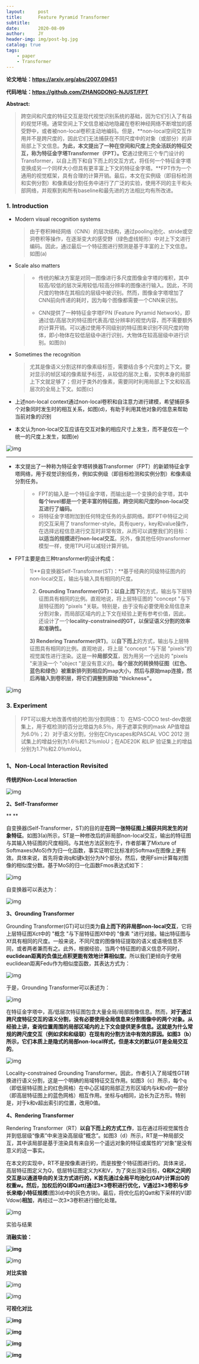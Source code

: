 ```yaml
---
layout:     post
title:      Feature Pyramid Transformer
subtitle:   
date:       2020-08-09
author:     JY
header-img: img/post-bg.jpg
catalog: true
tags:
    - paper
    - Transformer
---
```




**论文地址：https://arxiv.org/abs/2007.09451**

**代码地址：https://github.com/ZHANGDONG-NJUST/FPT**



**Abstract:**

> 跨空间和尺度的特征交互是现代视觉识别系统的基础，因为它们引入了有益的视觉环境。通常空间上下文信息被动地隐藏在卷积神经网络不断增加的感受野中，或者被non-local卷积主动地编码。但是，**non-local空间交互作用并不是跨尺度的，因此它们无法捕获在不同尺度中的对象（或部分）的非局部上下文信息。**为此，本文提出了一种在空间和尺度上完全活跃的特征交互，称为特征金字塔Transformer（FPT）。它**通过使用三个专门设计的Transformer，以自上而下和自下而上的交互方式，将任何一个特征金字塔变换成另一个同样大小但具有更丰富上下文的特征金字塔。**FPT作为一个通用的视觉框架，具有合理的计算开销。最后，本文在实例级（即目标检测和实例分割）和像素级分割任务中进行了广泛的实验，使用不同的主干和头部网络，并观察到和所有baseline和最先进的方法相比均有所改进。



### 1. Introduction

- Modern visual recognition systems

  > 由于卷积神经网络（CNN）的层次结构，通过pooling池化、stride或空洞卷积等操作，在逐渐变大的感受野（绿色虚线矩形）中对上下文进行编码。因此，通过最后一个特征图进行预测是基于丰富的上下文信息。如图(a)

  

- Scale also matters

  > - 传统的解决方案是对同一图像进行多尺度图像金字塔的堆积，其中较高/较低的层次采用较低/较高分辨率的图像进行输入。因此，不同尺度的物体在其相应的层级中被识别。然而，图像金字塔增加了CNN前向传递的耗时，因为每个图像都需要一个CNN来识别。
  >
  > - CNN提供了一种特征金字塔FPN (Feature Pyramid Network)，即通过低/高层次的特征图代表高/低分辨率的视觉内容，而不需要额外的计算开销。可以通过使用不同级别的特征图来识别不同尺度的物体，即小物体在较低层级中进行识别，大物体在较高层级中进行识别。如图(b)



- Sometimes the recognition

  > 尤其是像语义分割这样的像素级标签，需要结合多个尺度的上下文。要对显示的帧区域的像素赋予标签，从较低的层次上看，实例本身的局部上下文就足够了；但对于类外的像素，需要同时利用局部上下文和较高层次的全局上下文。如图(c)



- 上述non-local context通过non-local卷积和自注意力进行建模，希望捕获多个对象同时发生时的相互关系，如图(d)，有助于利用其他对象的信息来帮助当前对象的识别
- 本文认为non-local交互应该在交互对象的相应尺寸上发生，而不是仅在一个统一的尺度上发生，如图(e)

![img](https://github.com/ZJU-CVs/zju-cvs.github.io/raw/master/img/backbone/1.png)

---

- 本文提出了一种称为特征金字塔转换器Transformer（FPT）的新颖特征金字塔网络，用于视觉识别任务，例如实例级（即目标检测和实例分割）和像素级分割任务。

  > - FPT的输入是一个特征金字塔，而输出是一个变换的金字塔，其中**每个level都是一个更丰富的特征图，跨空间和尺度的non-local交互进行了编码。**
  > - 将特征金字塔附加到任何特定任务的头部网络。即FPT中特征之间的交互采用了 transformer-style。具有query，key和value操作，在选择远程信息进行交互时非常有效，从而可以调整我们的目标：**以适当的规模进行non-local交互**。另外，像其他任何transformer模型一样，使用TPU可以减轻计算开销。



- FPT主要是由三种transformer的设计构成：

  > 1)**自变换器Self-Transformer(ST)：**基于经典的同级特征图内的non-local交互，输出与输入具有相同的尺度。
  >
  > 2) **Grounding Transformer(GT)：**以**自上而下**的方式，输出与下层特征图具有相同的比例。直观地说，将上层特征图的 "concept "与下层特征图的 "pixels "关联。特别是，由于没有必要使用全局信息来分割对象，而局部区域内的上下文在经验上更有参考价值，因此，还设计了一个**locality-constrained的GT，以保证语义分割的效率和准确性。**
  >
  > **3) Rendering Transformer(RT)**。以**自下而上**的方式，输出与上层特征图具有相同的比例。直观地说，将上层 "concept "与下层 "pixels"的视觉属性进行渲染。这是一种**局部交互**，因为用另一个远处的 "pixels "来渲染一个 "object "是没有意义的。**每个层次的转换特征图（红色、蓝色和绿色）被重新排列到相应的map大小，然后与原始map连接，然后再输入到卷积层，将它们调整到原始 "thickness"。**

![img](https://github.com/ZJU-CVs/zju-cvs.github.io/raw/master/img/backbone/2.png)

### 3. Experiment

> FPT可以极大地改善传统的检测/分割网络：1）在MS-COCO test-dev数据集上，用于框检测的百分比增益为8.5％，用于遮罩实例的mask AP值增益为6.0％；2）对于语义分割，分别在Cityscapes和PASCAL VOC 2012 测试集上的增益分别为1.6％和1.2％mIoU；在ADE20K 和LIP 验证集上的增益分别为1.7％和2.0％mIoU。

### 1、Non-Local Interaction Revisited

**传统的Non-Local Interaction**



![img](https://mmbiz.qpic.cn/mmbiz_png/Z8w2ExrFgDwhE9yjDyeymx8SXwCUlUZyEpNMMW42NEPhTGcKnhvLibjFo9WPzonFHxy9wnEly0et772E8IacKCA/640?wxfrom=5&wx_lazy=1&wx_co=1)

**2、Self-Transformer**

**
**

自变换器(Self-Transformer，ST)的目的是**在同一张特征图上捕获共同发生的对象特征**。如图3(a)所示，ST是一种修改后的非局部non-local交互，输出的特征图与其输入特征图的尺度相同。与其他方法区别在于，作者部署了Mixture of Softmaxes(MoS)作为归一化函数，事实证明它比标准的Softmax在图像上更有效。具体来说，首先将查询q和键k划分为N个部分。然后，使用Fsim计算每对图像的相似度分数。基于MoS的归一化函数Fmos表达式如下：



![img](https://mmbiz.qpic.cn/mmbiz_png/Z8w2ExrFgDwhE9yjDyeymx8SXwCUlUZyscxeSdqgIY3eQpFzGnIfT0Zxt4ehVY7IO14yYRRLB1e9nA6KJjbkmA/640?wxfrom=5&wx_lazy=1&wx_co=1)

自变换器可以表达为：



![img](https://mmbiz.qpic.cn/mmbiz_png/Z8w2ExrFgDwhE9yjDyeymx8SXwCUlUZyAGL3zfD4qMibMjpOfCg8jwKur4pwjicR3shnpySHTkgPDibmKibdMf7ibkQ/640?wxfrom=5&wx_lazy=1&wx_co=1)



**3、Grounding Transformer**



Grounding Transformer(GT)可以归类为**自上而下的非局部non-local交互**，它将上层特征图Xct中的 "概念 "与下层特征图Xf中的 "像素 "进行对接。输出特征图与Xf具有相同的尺度。一般来说，不同尺度的图像特征提取的语义或语境信息不同，或者两者兼而有之。此外，根据经验，当两个特征图的语义信息不同时，**euclidean距离的负值比点积更能有效地计算相似度**。所以我们更倾向于使用euclidean距离Fedu作为相似度函数，其表达方式为：



![img](https://mmbiz.qpic.cn/mmbiz_png/Z8w2ExrFgDwhE9yjDyeymx8SXwCUlUZyibdgdsiaZ2tZozxiauzUUB2Z6CAsXX7aVmd1CyGBug8HeflQOJIqmcicdA/640?wxfrom=5&wx_lazy=1&wx_co=1)



于是，Grounding Transformer可以表述为：

![img](https://mmbiz.qpic.cn/mmbiz_png/Z8w2ExrFgDwhE9yjDyeymx8SXwCUlUZyQwtJHckgkCOXjklkibjnHgibFczJRzyNp93YFjMbXr66eE8yibibuy9cNQ/640?wxfrom=5&wx_lazy=1&wx_co=1)

在特征金字塔中，高/低层次特征图包含大量全局/局部图像信息。然而，**对于通过跨尺度特征交互的语义分割，没有必要使用全局信息来分割图像中的两个对象。**从经验上讲，**查询位置周围的局部区域内的上下文会提供更多信息**。这就是为什么常规的跨尺度交互（例如求和和级联）在现有的分割方法中有效的原因。如图3（b）所示，它们本质上是隐式的局部non-local样式，但是本文的默认GT是**全局交互的**。



![img](https://github.com/ZJU-CVs/zju-cvs.github.io/raw/master/img/backbone/3.png)



Locality-constrained  Grounding  Transformer。因此，作者引入了局域性GT转换进行语义分割，这是一个明确的局域特征交互作用。如图3（c）所示，每个q（即低层特征图上的红色网格）在中心区域的局部正方形区域内与k和v的一部分（即高层特征图上的蓝色网格）相互作用。坐标与q相同，边长为正方形。特别是，对于k和v超出索引的位置，改用0值。

**4、Rendering Transformer**

Rendering Transformer（RT）**以自下而上的方式工作**，旨在通过将视觉属性合并到低层级“像素”中来渲染高层级“概念”。如图3（d）所示，RT是一种局部交互，其中该局部是基于渲染具有来自另一个遥远对象的特征或属性的“对象”是没有意义的这一事实。

在本文的实现中，RT不是按像素进行的，而是按整个特征图进行的。具体来说，高层特征图定义为Q，低层特征图定义为K和V，为了突出渲染目标，**Q和K之间的交互是以通道导向的关注方式进行的，K首先通过全局平均池化(GAP)计算出Q的权重w。然后，加权后的Q(即Qatt)通过3×3卷积进行优化，V通过3×3卷积与步长来缩小特征规模**(图3(d)中的灰色方块)。最后，将优化后的Qatt和下采样的V(即Vdow)**相加**，再经过一次3×3卷积进行细化处理。



![img](https://mmbiz.qpic.cn/mmbiz_png/Z8w2ExrFgDwhE9yjDyeymx8SXwCUlUZyZV8mwtWXa1LiabtzeUwZz8KDe2LZcRp4JgZQrSTicZ3uiaYgYDr2MCfXQ/640?wxfrom=5&wx_lazy=1&wx_co=1)

实验与结果







**消融实验：**



**![img](https://mmbiz.qpic.cn/mmbiz_png/Z8w2ExrFgDwhE9yjDyeymx8SXwCUlUZyRcQicaiaicIZX3KZLsTzuy3TdUWm5ib1YXibfwRAMg6tnwkCXqLXwZcicPCw/640?wxfrom=5&wx_lazy=1&wx_co=1)**



![img](https://mmbiz.qpic.cn/mmbiz_png/Z8w2ExrFgDwhE9yjDyeymx8SXwCUlUZyRxiaYegGBNAlkQwCfiaiaJTATKCYiaVNnNgOL9GlVlu0K2P6z67olfduuw/640?wxfrom=5&wx_lazy=1&wx_co=1)

**对比实验**



![img](https://mmbiz.qpic.cn/mmbiz_png/Z8w2ExrFgDwhE9yjDyeymx8SXwCUlUZyYEfPZqGfUvviapBdL0LdyeEyutHEBIIxCiaelMMZHVMoOdRjLKLcaRkg/640?wxfrom=5&wx_lazy=1&wx_co=1)

![img](https://mmbiz.qpic.cn/mmbiz_png/Z8w2ExrFgDwhE9yjDyeymx8SXwCUlUZyTAkUFbqaXV7Fj6vtaSl3FhYRqnKibQGmV4BMNnAJlwHPknszLrXo97g/640?wxfrom=5&wx_lazy=1&wx_co=1)



**可视化对比**



**![img](https://mmbiz.qpic.cn/mmbiz_png/Z8w2ExrFgDwhE9yjDyeymx8SXwCUlUZyuZYpeh9hWKSShVfTUl5fRwrBGg3lVN9L6cUmRzLpxyABmM2LhfkAWg/640?wxfrom=5&wx_lazy=1&wx_co=1)**

**![img](https://mmbiz.qpic.cn/mmbiz_png/Z8w2ExrFgDwhE9yjDyeymx8SXwCUlUZyePd96t2VsTEysM9ER2wKsNicdZKnU0oZQwPibkZicUVq9YickC3S3NcnWg/640?wxfrom=5&wx_lazy=1&wx_co=1)**

**![img](https://mmbiz.qpic.cn/mmbiz_png/Z8w2ExrFgDwhE9yjDyeymx8SXwCUlUZywo1Eic81QL9jaq4z5kVRicibUQnxWbNTGtjPZALUYFMFDArNwiaWzooJZQ/640?wxfrom=5&wx_lazy=1&wx_co=1)**

**![img](https://mmbiz.qpic.cn/mmbiz_png/Z8w2ExrFgDwhE9yjDyeymx8SXwCUlUZyRlGYGQX4423QcMiaY6wk0ATo8vQ5fZbHWkaFzjEGSTHO2c8224qia6SQ/640?wxfrom=5&wx_lazy=1&wx_co=1)**

#### 